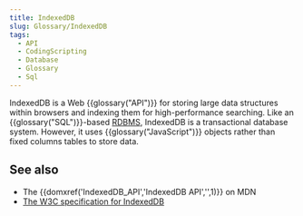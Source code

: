 ```yaml
---
title: IndexedDB
slug: Glossary/IndexedDB
tags:
  - API
  - CodingScripting
  - Database
  - Glossary
  - Sql
---
```

IndexedDB is a Web {{glossary("API")}} for storing large data structures within browsers and indexing them for high-performance searching. Like an {{glossary("SQL")}}-based [RDBMS](https://en.wikipedia.org/wiki/Relational_database_management_system "Relational DataBase Management System"), IndexedDB is a transactional database system. However, it uses {{glossary("JavaScript")}} objects rather than fixed columns tables to store data.

## See also

- The {{domxref('IndexedDB_API','IndexedDB API','',1)}} on MDN
- [The W3C specification for IndexedDB](https://w3c.github.io/IndexedDB/)
